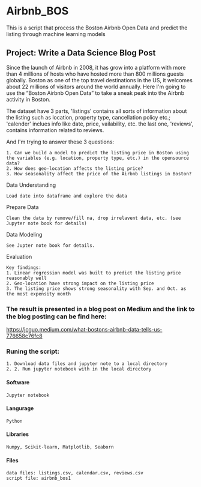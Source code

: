 # Airbnb_BOS
This is a script that process the Boston Airbnb Open Data and predict the listing through machine learning models

## Project: Write a Data Science Blog Post

Since the launch of Airbnb in 2008, it has grow into a platform with more than 4 millions of hosts who have hosted more than 800 millions guests globally. Boston as one of the top travel destinations in the US, it welcomes about 22 millions of visitors around the world annually. Here I'm going to use the “Boston Airbnb Open Data” to take a sneak peak into the Airbnb activity in Boston.

The dataset have 3 parts, 'listings' contains all sorts of information about the listing such as location, property type, cancellation policy etc.; 'calender' inclues info like date, price, vailability, etc. the last one, 'reviews', contains information related to reviews.
    
And I'm trying to answer these 3 questions:

	1. Can we build a model to predict the listing price in Boston using the variables (e.g. location, property type, etc.) in the opensource data?
	2. How does geo-location affects the listing price?
	3. How seasonality affect the price of the Airbnb listings in Boston?

Data Understanding

	Load date into dataframe and explore the data

Prepare Data

    Clean the data by remove/fill na, drop irrelavent data, etc. (see Jupyter note book for details)

Data Modeling

    See Jupter note book for details.
Evaluation

    Key findings:
    1. Linear regression model was built to predict the listing price reasonably well
    2. Geo-location have strong impact on the listing price
    3. The listing price shows strong seasonality with Sep. and Oct. as the most expensity month

### The result is presented in a blog post on Medium and the link to the blog posting can be find here:

https://jcguo.medium.com/what-bostons-airbnb-data-tells-us-776658c76fc8

### Runing the script: 

    1. Download data files and jupyter note to a local directory
    2. 2. Run jupyter notebook with in the local directory

#### Software
    Jupyter notebook
#### Langurage
    Python
#### Libraries
    Numpy, Scikit-learn, Matplotlib, Seaborn
#### Files
    data files: listings.csv, calendar.csv, reviews.csv
    script file: airbnb_bos1

